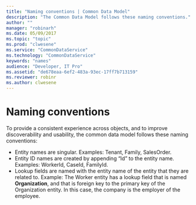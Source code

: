 ```yaml
---
title: "Naming conventions | Common Data Model"
description: "The Common Data Model follows these naming conventions."
author: ""
manager: "robinarh"
ms.date: 05/09/2017
ms.topic: "topic"
ms.prod: "clwesene"
ms.service: "CommonDataService"
ms.technology: "CommonDataService"
keywords: "names"
audience: "Developer, IT Pro"
ms.assetid: "de678eaa-6ef2-483a-93ec-17ff7b713159"
ms.reviewer: robinr
ms.author: clwesene
---
```


# Naming conventions

To provide a consistent experience across objects, and to improve discoverability and usability, the common data model follows these naming conventions:

* Entity names are singular. Examples: Tenant, Family, SalesOrder.
* Entity ID names are created by appending “Id” to the entity name. Examples: WorkerId, CaseId, FamilyId.
* Lookup fields are named with the entity name of the entity that they are related to. Example: The Worker entity has a lookup field that is named **Organization**, and that is foreign key to the primary key of the Organization entity. In this case, the company is the employer of the employee.
